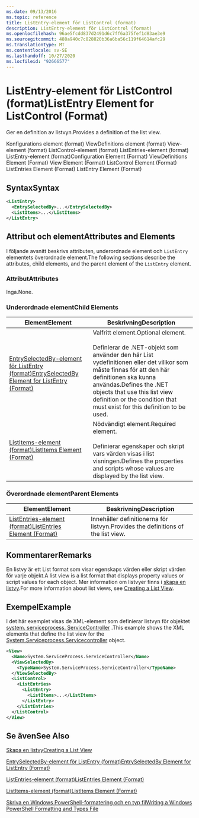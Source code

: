```yaml
---
ms.date: 09/13/2016
ms.topic: reference
title: ListEntry-element för ListControl (format)
description: ListEntry-element för ListControl (format)
ms.openlocfilehash: 96ae5fcdd837d2491d6c7ff6a375fef1d83ae3e9
ms.sourcegitcommit: 488a940c7c828820b36a6ba56c119f64614afc29
ms.translationtype: MT
ms.contentlocale: sv-SE
ms.lasthandoff: 10/27/2020
ms.locfileid: "92666577"
---
```

# <a name="listentry-element-for-listcontrol-format"></a><span data-ttu-id="0173d-103">ListEntry-element för ListControl (format)</span><span class="sxs-lookup"><span data-stu-id="0173d-103">ListEntry Element for ListControl (Format)</span></span>

<span data-ttu-id="0173d-104">Ger en definition av listvyn.</span><span class="sxs-lookup"><span data-stu-id="0173d-104">Provides a definition of the list view.</span></span>

<span data-ttu-id="0173d-105">Konfigurations element (format) ViewDefinitions element (format) View-element (format) ListControl-element (format) ListEntries-element (format) ListEntry-element (format)</span><span class="sxs-lookup"><span data-stu-id="0173d-105">Configuration Element (Format) ViewDefinitions Element (Format) View Element (Format) ListControl Element (Format) ListEntries Element (Format) ListEntry Element (Format)</span></span>

## <a name="syntax"></a><span data-ttu-id="0173d-106">Syntax</span><span class="sxs-lookup"><span data-stu-id="0173d-106">Syntax</span></span>

```xml
<ListEntry>
  <EntrySelectedBy>...</EntrySelectedBy>
  <ListItems>...</ListItems>
</ListEntry>
```

## <a name="attributes-and-elements"></a><span data-ttu-id="0173d-107">Attribut och element</span><span class="sxs-lookup"><span data-stu-id="0173d-107">Attributes and Elements</span></span>

<span data-ttu-id="0173d-108">I följande avsnitt beskrivs attributen, underordnade element och `ListEntry` elementets överordnade element.</span><span class="sxs-lookup"><span data-stu-id="0173d-108">The following sections describe the attributes, child elements, and the parent element of the `ListEntry` element.</span></span>

### <a name="attributes"></a><span data-ttu-id="0173d-109">Attribut</span><span class="sxs-lookup"><span data-stu-id="0173d-109">Attributes</span></span>

<span data-ttu-id="0173d-110">Inga.</span><span class="sxs-lookup"><span data-stu-id="0173d-110">None.</span></span>

### <a name="child-elements"></a><span data-ttu-id="0173d-111">Underordnade element</span><span class="sxs-lookup"><span data-stu-id="0173d-111">Child Elements</span></span>

|<span data-ttu-id="0173d-112">Element</span><span class="sxs-lookup"><span data-stu-id="0173d-112">Element</span></span>|<span data-ttu-id="0173d-113">Beskrivning</span><span class="sxs-lookup"><span data-stu-id="0173d-113">Description</span></span>|
|-------------|-----------------|
|[<span data-ttu-id="0173d-114">EntrySelectedBy-element för ListEntry (format)</span><span class="sxs-lookup"><span data-stu-id="0173d-114">EntrySelectedBy Element for ListEntry (Format)</span></span>](./entryselectedby-element-for-listentry-for-listcontrol-format.md)|<span data-ttu-id="0173d-115">Valfritt element.</span><span class="sxs-lookup"><span data-stu-id="0173d-115">Optional element.</span></span><br /><br /> <span data-ttu-id="0173d-116">Definierar de .NET-objekt som använder den här List vydefinitionen eller det villkor som måste finnas för att den här definitionen ska kunna användas.</span><span class="sxs-lookup"><span data-stu-id="0173d-116">Defines the .NET objects that use this list view definition or the condition that must exist for this definition to be used.</span></span>|
|[<span data-ttu-id="0173d-117">ListItems-element (format)</span><span class="sxs-lookup"><span data-stu-id="0173d-117">ListItems Element (Format)</span></span>](./listitems-element-for-listentry-for-listcontrol-format.md)|<span data-ttu-id="0173d-118">Nödvändigt element.</span><span class="sxs-lookup"><span data-stu-id="0173d-118">Required element.</span></span><br /><br /> <span data-ttu-id="0173d-119">Definierar egenskaper och skript vars värden visas i list visningen.</span><span class="sxs-lookup"><span data-stu-id="0173d-119">Defines the properties and scripts whose values are displayed by the list view.</span></span>|

### <a name="parent-elements"></a><span data-ttu-id="0173d-120">Överordnade element</span><span class="sxs-lookup"><span data-stu-id="0173d-120">Parent Elements</span></span>

|<span data-ttu-id="0173d-121">Element</span><span class="sxs-lookup"><span data-stu-id="0173d-121">Element</span></span>|<span data-ttu-id="0173d-122">Beskrivning</span><span class="sxs-lookup"><span data-stu-id="0173d-122">Description</span></span>|
|-------------|-----------------|
|[<span data-ttu-id="0173d-123">ListEntries-element (format)</span><span class="sxs-lookup"><span data-stu-id="0173d-123">ListEntries Element (Format)</span></span>](./listentries-element-for-listcontrol-format.md)|<span data-ttu-id="0173d-124">Innehåller definitionerna för listvyn.</span><span class="sxs-lookup"><span data-stu-id="0173d-124">Provides the definitions of the list view.</span></span>|

## <a name="remarks"></a><span data-ttu-id="0173d-125">Kommentarer</span><span class="sxs-lookup"><span data-stu-id="0173d-125">Remarks</span></span>

<span data-ttu-id="0173d-126">En listvy är ett List format som visar egenskaps värden eller skript värden för varje objekt.</span><span class="sxs-lookup"><span data-stu-id="0173d-126">A list view is a list format that displays property values or script values for each object.</span></span> <span data-ttu-id="0173d-127">Mer information om listvyer finns i [skapa en listvy](./creating-a-list-view.md).</span><span class="sxs-lookup"><span data-stu-id="0173d-127">For more information about list views, see [Creating a List View](./creating-a-list-view.md).</span></span>

## <a name="example"></a><span data-ttu-id="0173d-128">Exempel</span><span class="sxs-lookup"><span data-stu-id="0173d-128">Example</span></span>

<span data-ttu-id="0173d-129">I det här exemplet visas de XML-element som definierar listvyn för objektet [system. serviceprocess. ServiceController](/dotnet/api/System.ServiceProcess.ServiceController) .</span><span class="sxs-lookup"><span data-stu-id="0173d-129">This example shows the XML elements that define the list view for the [System.Serviceprocess.Servicecontroller](/dotnet/api/System.ServiceProcess.ServiceController) object.</span></span>

```xml
<View>
  <Name>System.ServiceProcess.ServiceController</Name>
  <ViewSelectedBy>
    <TypeName>System.ServiceProcess.ServiceController</TypeName>
  </ViewSelectedBy>
  <ListControl>
    <ListEntries>
      <ListEntry>
        <ListItems>...</ListItems>
      </ListEntry>
    </ListEntries>
  </ListControl>
</View>
```

## <a name="see-also"></a><span data-ttu-id="0173d-130">Se även</span><span class="sxs-lookup"><span data-stu-id="0173d-130">See Also</span></span>

[<span data-ttu-id="0173d-131">Skapa en listvy</span><span class="sxs-lookup"><span data-stu-id="0173d-131">Creating a List View</span></span>](./creating-a-list-view.md)

[<span data-ttu-id="0173d-132">EntrySelectedBy-element för ListEntry (format)</span><span class="sxs-lookup"><span data-stu-id="0173d-132">EntrySelectedBy Element for ListEntry (Format)</span></span>](./entryselectedby-element-for-listentry-for-listcontrol-format.md)

[<span data-ttu-id="0173d-133">ListEntries-element (format)</span><span class="sxs-lookup"><span data-stu-id="0173d-133">ListEntries Element (Format)</span></span>](./listentries-element-for-listcontrol-format.md)

[<span data-ttu-id="0173d-134">ListItems-element (format)</span><span class="sxs-lookup"><span data-stu-id="0173d-134">ListItems Element (Format)</span></span>](./listitems-element-for-listentry-for-listcontrol-format.md)

[<span data-ttu-id="0173d-135">Skriva en Windows PowerShell-formatering och en typ fil</span><span class="sxs-lookup"><span data-stu-id="0173d-135">Writing a Windows PowerShell Formatting and Types File</span></span>](./writing-a-powershell-formatting-file.md)

